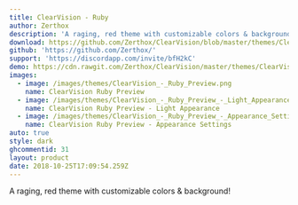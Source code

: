 ```yaml
---
title: ClearVision - Ruby
author: Zerthox
description: 'A raging, red theme with customizable colors & background!'
download: https://github.com/Zerthox/ClearVision/blob/master/themes/ClearVision_Ruby.theme.css
github: 'https://github.com/Zerthox/'
support: 'https://discordapp.com/invite/bfH2kC'
demo: https://cdn.rawgit.com/Zerthox/ClearVision/master/themes/ClearVision_Ruby.theme.css
images:
  - image: /images/themes/ClearVision_-_Ruby_Preview.png
    name: ClearVision Ruby Preview
  - image: /images/themes/ClearVision_-_Ruby_Preview_-_Light_Appearance.jpg
    name: ClearVision Ruby Preview - Light Appearance
  - image: /images/themes/ClearVision_-_Ruby_Preview_-_Appearance_Settings.jpg
    name: ClearVision Ruby Preview - Appearance Settings
auto: true
style: dark
ghcommentid: 31
layout: product
date: 2018-10-25T17:09:54.259Z
---
```

A raging, red theme with customizable colors & background!